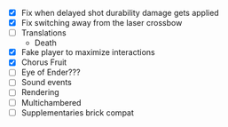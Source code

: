 - [x] Fix when delayed shot durability damage gets applied
- [x] Fix switching away from the laser crossbow
- [ ] Translations
  - Death
- [x] Fake player to maximize interactions
- [x] Chorus Fruit
- [ ] Eye of Ender???
- [ ] Sound events
- [ ] Rendering
- [ ] Multichambered
- [ ] Supplementaries brick compat
